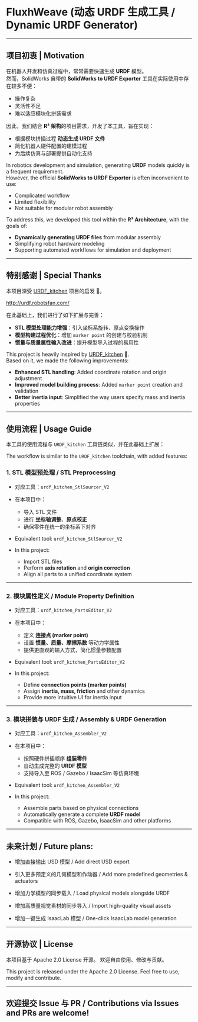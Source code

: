 # FluxhWeave (动态 URDF 生成工具 / Dynamic URDF Generator)

---

## 项目初衷 | Motivation
在机器人开发和仿真过程中，常常需要快速生成 **URDF** 模型。  
然而，SolidWorks 自带的 **SolidWorks to URDF Exporter** 工具在实际使用中存在较多不便：  
- 操作复杂  
- 灵活性不足  
- 难以适应模块化拼装需求  

因此，我们结合 **R³ 架构**的项目需求，开发了本工具，旨在实现：  
- 根据模块拼插过程 **动态生成 URDF 文件**  
- 简化机器人硬件配置的建模过程  
- 为后续仿真与部署提供自动化支持  

In robotics development and simulation, generating **URDF** models quickly is a frequent requirement.  
However, the official **SolidWorks to URDF Exporter** is often inconvenient to use:  
- Complicated workflow  
- Limited flexibility  
- Not suitable for modular robot assembly  

To address this, we developed this tool within the **R³ Architecture**, with the goals of:  
- **Dynamically generating URDF files** from modular assembly  
- Simplifying robot hardware modeling  
- Supporting automated workflows for simulation and deployment  

---

## 特别感谢 | Special Thanks
本项目深受 [URDF_kitchen](https://github.com/Ninagawa123/URDF_kitchen) 项目的启发 🙏。  

http://urdf.robotsfan.com/


在此基础上，我们进行了如下扩展与完善：  

- **STL 模型处理能力增强**：引入坐标系旋转、原点变换操作  
- **模型构建过程优化**：增加 `marker point` 的创建与校验机制  
- **惯量与质量属性输入改进**：提升模型导入过程的易用性  

This project is heavily inspired by [URDF_kitchen](https://github.com/Ninagawa123/URDF_kitchen) 🙏.  
Based on it, we made the following improvements:  

- **Enhanced STL handling**: Added coordinate rotation and origin adjustment  
- **Improved model building process**: Added `marker point` creation and validation  
- **Better inertia input**: Simplified the way users specify mass and inertia properties  

---

## 使用流程 | Usage Guide
本工具的使用流程与 `URDF_kitchen` 工具链类似，并在此基础上扩展：  

The workflow is similar to the `URDF_kitchen` toolchain, with added features:  

### 1. STL 模型预处理 / STL Preprocessing  
- 对应工具：`urdf_kitchen_StlSourcer_V2`  
- 在本项目中：  
  - 导入 STL 文件  
  - 进行 **坐标轴调整**、**原点校正**  
  - 确保零件在统一的坐标系下对齐  

- Equivalent tool: `urdf_kitchen_StlSourcer_V2`  
- In this project:  
  - Import STL files  
  - Perform **axis rotation** and **origin correction**  
  - Align all parts to a unified coordinate system  

---

### 2. 模块属性定义 / Module Property Definition  
- 对应工具：`urdf_kitchen_PartsEditor_V2`  
- 在本项目中：  
  - 定义 **连接点 (marker point)**  
  - 设置 **惯量、质量、摩擦系数** 等动力学属性  
  - 提供更直观的输入方式，简化惯量参数配置  

- Equivalent tool: `urdf_kitchen_PartsEditor_V2`  
- In this project:  
  - Define **connection points (marker points)**  
  - Assign **inertia, mass, friction** and other dynamics  
  - Provide more intuitive UI for inertia input  

---

### 3. 模块拼装与 URDF 生成 / Assembly & URDF Generation  
- 对应工具：`urdf_kitchen_Assembler_V2`  
- 在本项目中：  
  - 按照硬件拼插顺序 **组装零件**  
  - 自动生成完整的 **URDF 模型**  
  - 支持导入至 ROS / Gazebo / IsaacSim 等仿真环境  

- Equivalent tool: `urdf_kitchen_Assembler_V2`  
- In this project:  
  - Assemble parts based on physical connections  
  - Automatically generate a complete **URDF model**  
  - Compatible with ROS, Gazebo, IsaacSim and other platforms  

---

## 未来计划 / Future plans:

- 增加直接输出 USD 模型 / Add direct USD export

- 引入更多预定义的几何模型和作动器 / Add more predefined geometries & actuators

- 增加力学模型的同步载入 / Load physical models alongside URDF

- 增加高质量视觉素材的同步导入 / Import high-quality visual assets

- 增加一键生成 IsaacLab 模型 / One-click IsaacLab model generation
---

## 开源协议 | License
本项目基于 Apache 2.0 License 开源。
欢迎自由使用、修改与贡献。

This project is released under the Apache 2.0 License.
Feel free to use, modify and contribute.

---

## 欢迎提交 Issue 与 PR / Contributions via Issues and PRs are welcome!



